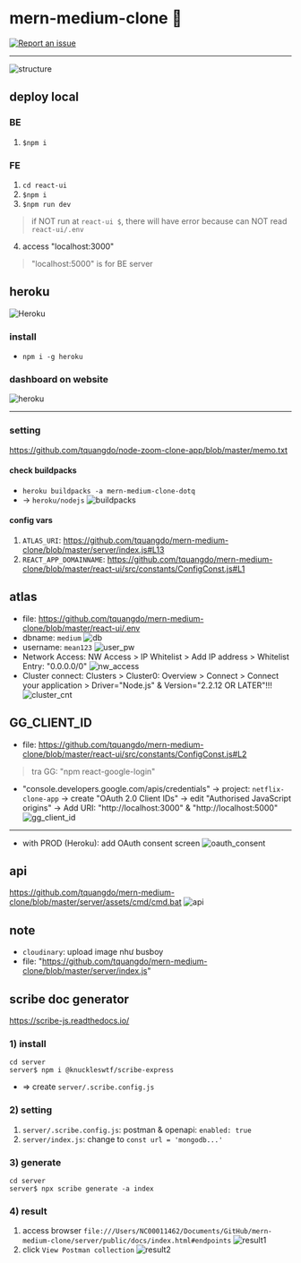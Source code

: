 # mern-medium-clone 🚀

[![Report an issue](https://img.shields.io/badge/Support-Issues-green)](https://github.com/tquangdo/mern-medium-clone/issues/new)
***********
![structure](screenshot/structure.png)

## deploy local
### BE
1. `$npm i`
### FE
1. `cd react-ui`
2. `$npm i`
3. `$npm run dev`
>if NOT run at `react-ui $`, there will have error because can NOT read  `react-ui/.env` 
4. access "localhost:3000"
>"localhost:5000" is for BE server

## heroku
![Heroku](https://heroku-badge.herokuapp.com/?app=mern-medium-clone-dotq)
### install
- `npm i -g heroku`
### dashboard on website
![heroku](screenshot/heroku.png)
***********
### setting
https://github.com/tquangdo/node-zoom-clone-app/blob/master/memo.txt
#### check buildpacks
- `heroku buildpacks -a mern-medium-clone-dotq`
- -> `heroku/nodejs`
![buildpacks](screenshot/buildpacks.png)
#### config vars
1. `ATLAS_URI`: https://github.com/tquangdo/mern-medium-clone/blob/master/server/index.js#L13
2. `REACT_APP_DOMAINNAME`: https://github.com/tquangdo/mern-medium-clone/blob/master/react-ui/src/constants/ConfigConst.js#L1

## atlas
- file: https://github.com/tquangdo/mern-medium-clone/blob/master/react-ui/.env
- dbname: `medium`
![db](screenshot/db.png)
- username: `mean123`
![user_pw](screenshot/user_pw.png)
- Network Access: NW Access > IP Whitelist > Add IP address > Whitelist Entry: "0.0.0.0/0"
![nw_access](screenshot/nw_access.png)
- Cluster connect: Clusters > Cluster0: Overview > Connect > Connect your application > Driver="Node.js" & Version="2.2.12 OR LATER"!!!
![cluster_cnt](screenshot/cluster_cnt.png)

## GG_CLIENT_ID
* file: https://github.com/tquangdo/mern-medium-clone/blob/master/react-ui/src/constants/ConfigConst.js#L2
>tra GG: "npm react-google-login"
* "console.developers.google.com/apis/credentials" -> project: `netflix-clone-app` -> create "OAuth 2.0 Client IDs" -> edit "Authorised JavaScript origins"
 -> Add URI: "http://localhost:3000" & "http://localhost:5000"
![gg_client_id](screenshot/gg_client_id.png)
***********
* with PROD (Heroku): add OAuth consent screen
![oauth_consent](screenshot/oauth_consent.png)

## api
https://github.com/tquangdo/mern-medium-clone/blob/master/server/assets/cmd/cmd.bat
![api](screenshot/api.png)

## note
* `cloudinary`: upload image như busboy
* file: "https://github.com/tquangdo/mern-medium-clone/blob/master/server/index.js"

## scribe doc generator
https://scribe-js.readthedocs.io/

### 1) install
```shell
cd server
server$ npm i @knuckleswtf/scribe-express
```
- => create `server/.scribe.config.js`

### 2) setting
1. `server/.scribe.config.js`: postman & openapi: `enabled: true`
2. `server/index.js`: change to `const url = 'mongodb...'`

### 3) generate
```shell
cd server
server$ npx scribe generate -a index
```

### 4) result
1. access browser `file:///Users/NC00011462/Documents/GitHub/mern-medium-clone/server/public/docs/index.html#endpoints`
![result1](screenshot/result1.png)
2. click `View Postman collection`
![result2](screenshot/result2.png)

